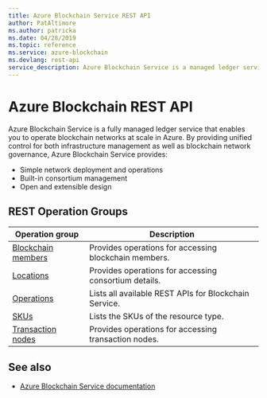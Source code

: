```yaml
---
title: Azure Blockchain Service REST API
author: PatAltimore
ms.author: patricka
ms.date: 04/28/2019
ms.topic: reference
ms.service: azure-blockchain
ms.devlang: rest-api
service_description: Azure Blockchain Service is a managed ledger service that enables you to operate blockchain networks in Azure.
---
```


# Azure Blockchain REST API

Azure Blockchain Service is a fully managed ledger service that enables you to operate blockchain networks at scale in Azure.  By providing unified control for both infrastructure management as well as blockchain network governance, Azure Blockchain Service provides:

* Simple network deployment and operations
* Built-in consortium management
* Open and extensible design


## REST Operation Groups 

| Operation group | Description                                                        |
|-----------------|--------------------------------------------------------------------|
| [Blockchain members](xref:management.azure.com.blockchain.2019-06-01-preview.blockchainmembers)  | Provides operations for accessing blockchain members. |
| [Locations](xref:management.azure.com.blockchain.2019-06-01-preview.locations)  | Provides operations for accessing consortium details. |
| [Operations](xref:management.azure.com.blockchain.2019-06-01-preview.operations)  | Lists all available REST APIs for Blockchain Service. |
| [SKUs](xref:management.azure.com.blockchain.2019-06-01-preview.skus)  | Lists the SKUs of the resource type. |
| [Transaction nodes](xref:management.azure.com.blockchain.2019-06-01-preview.transactionnodes)  | Provides operations for accessing transaction nodes. |

## See also

- [Azure Blockchain Service documentation](https://docs.microsoft.com/azure/blockchain/service)